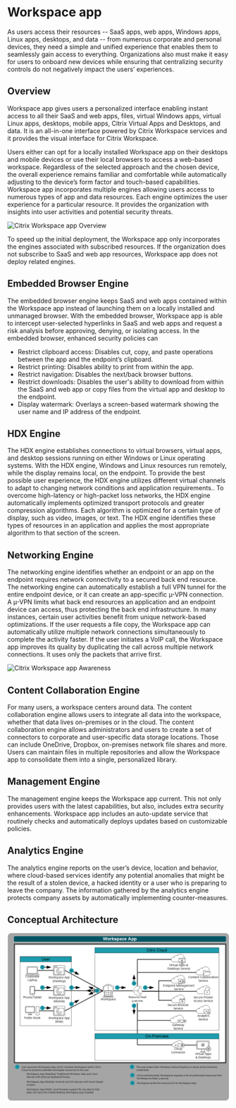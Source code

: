 ﻿---
layout: doc
h3InToc: true
contributedBy: Daniel Feller
description: Personalized interface that provides access to all assigned SaaS apps, web apps, virtual Windows apps, virtual Linux apps, desktops, and data.
---
# Workspace app

As users access their resources -- SaaS apps, web apps, Windows apps, Linux apps, desktops, and data -- from numerous corporate and personal devices, they need a simple and unified experience that enables them to seamlessly gain access to everything. Organizations also must make it easy for users to onboard new devices while ensuring that centralizing security controls do not negatively impact the users’ experiences.

## Overview

Workspace app gives users a personalized interface enabling instant access to all their SaaS and web apps, files, virtual Windows apps, virtual Linux apps, desktops, mobile apps, Citrix Virtual Apps and Desktops, and data. It is an all-in-one interface powered by Citrix Workspace services and it provides the visual interface for Citrix Workspace.

Users either can opt for a locally installed Workspace app on their desktops and mobile devices or use their local browsers to access a web-based workspace. Regardless of the selected approach and the chosen device, the overall experience remains familiar and comfortable while automatically adjusting to the device’s form factor and touch-based capabilities. Workspace app incorporates multiple engines allowing users access to numerous types of app and data resources. Each engine optimizes the user experience for a particular resource. It provides the organization with insights into user activities and potential security threats.

![Citrix Workspace app Overview](/en-us/tech-zone/learn/media/tech-briefs_workspace-app_workspaceapp-overview.png)

To speed up the initial deployment, the Workspace app only incorporates the engines associated with subscribed resources. If the organization does not subscribe to SaaS and web app resources, Workspace app does not deploy related engines.

## Embedded Browser Engine

The embedded browser engine keeps SaaS and web apps contained within the Workspace app instead of launching them on a locally installed and unmanaged browser. With the embedded browser, Workspace app is able to intercept user-selected hyperlinks in SaaS and web apps and request a risk analysis before approving, denying, or isolating access. In the embedded browser, enhanced security policies can

-  Restrict clipboard access: Disables cut, copy, and paste operations between the app and the endpoint’s clipboard.
-  Restrict printing: Disables ability to print from within the app.
-  Restrict navigation: Disables the next/back browser buttons.
-  Restrict downloads: Disables the user's ability to download from within the SaaS and web app or copy files from the virtual app and desktop to the endpoint.
-  Display watermark: Overlays a screen-based watermark showing the user name and IP address of the endpoint.

## HDX Engine

The HDX engine establishes connections to virtual browsers, virtual apps, and desktop sessions running on either Windows or Linux operating systems. With the HDX engine, Windows and Linux resources run remotely, while the display remains local, on the endpoint. To provide the best possible user experience, the HDX engine utilizes different virtual channels to adapt to changing network conditions and application requirements.. To overcome high-latency or high-packet loss networks, the HDX engine automatically implements optimized transport protocols and greater compression algorithms. Each algorithm is optimized for a certain type of display, such as video, images, or text. The HDX engine identifies these types of resources in an application and applies the most appropriate algorithm to that section of the screen.

## Networking Engine

The networking engine identifies whether an endpoint or an app on the endpoint requires network connectivity to a secured back end resource. The networking engine can automatically establish a full VPN tunnel for the entire endpoint device, or it can create an app-specific µ-VPN connection. A µ-VPN limits what back end resources an application and an endpoint device can access, thus protecting the back end infrastructure. In many instances, certain user activities benefit from unique network-based optimizations. If the user requests a file copy, the Workspace app can automatically utilize multiple network connections simultaneously to complete the activity faster. If the user initiates a VoIP call, the Workspace app improves its quality by duplicating the call across multiple network connections. It uses only the packets that arrive first.

![Citrix Workspace app Awareness](/en-us/tech-zone/learn/media/tech-briefs_workspace-app_application-awareness.png)

## Content Collaboration Engine

For many users, a workspace centers around data. The content collaboration engine allows users to integrate all data into the workspace, whether that data lives on-premises or in the cloud. The content collaboration engine allows administrators and users to create a set of connectors to corporate and user-specific data storage locations. Those can include OneDrive, Dropbox, on-premises network file shares and more. Users can maintain files in multiple repositories and allow the Workspace app to consolidate them into a single, personalized library.

## Management Engine

The management engine keeps the Workspace app current. This not only provides users with the latest capabilities, but also, includes extra security enhancements. Workspace app includes an auto-update service that routinely checks and automatically deploys updates based on customizable policies.

## Analytics Engine

The analytics engine reports on the user’s device, location and behavior, where cloud-based services identify any potential anomalies that might be the result of a stolen device, a hacked identity or a user who is preparing to leave the company. The information gathered by the analytics engine protects company assets by automatically implementing counter-measures.

## Conceptual Architecture

[![Citrix Workspace app Architecture](/en-us/tech-zone/learn/media/tech-briefs_workspace-app_conceptual-architecture.png)](/en-us/tech-zone/learn/media/tech-briefs_workspace-app_conceptual-architecture.png)
